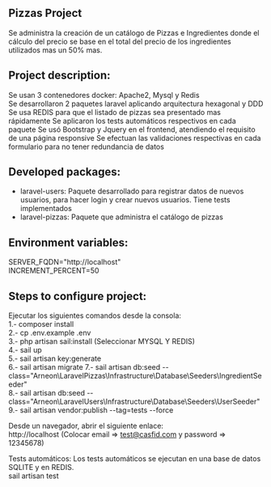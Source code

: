## Pizzas Project
Se administra la creación de un catálogo de Pizzas e Ingredientes donde el cálculo del precio se base en el total del precio de los ingredientes utilizados mas un 50% mas. 


## Project description:
Se usan 3 contenedores docker: Apache2, Mysql y Redis   
Se desarrollaron  2 paquetes laravel aplicando arquitectura hexagonal y DDD
Se usa REDIS para que el listado de pizzas sea presentado mas rápidamente
Se aplicaron los tests automáticos respectivos en cada paquete
Se usó Bootstrap y Jquery en el frontend, atendiendo el requisito de una página responsive
Se efectuan las validaciones respectivas en cada formulario para no tener redundancia de datos


## Developed packages:

- laravel-users: Paquete desarrollado para registrar datos de nuevos usuarios, para hacer login y crear nuevos usuarios. Tiene tests implementados
- laravel-pizzas: Paquete que administra el catálogo de pizzas

## Environment variables:
SERVER_FQDN="http://localhost"  
INCREMENT_PERCENT=50

## Steps to configure project:
Ejecutar los siguientes comandos desde la consola:  
1.- composer install  
2.- cp .env.example .env  
3.- php artisan sail:install (Seleccionar MYSQL Y REDIS)   
4.- sail up  
5.- sail artisan key:generate  
6.- sail artisan migrate 
7.- sail artisan db:seed --class="Arneon\LaravelPizzas\Infrastructure\Database\Seeders\IngredientSeeder"   
8.- sail artisan db:seed --class="Arneon\LaravelUsers\Infrastructure\Database\Seeders\UserSeeder"
9.- sail artisan vendor:publish --tag=tests --force

Desde un navegador, abrir el siguiente enlace:  
http://localhost (Colocar email => test@casfid.com y password => 12345678)  

Tests automáticos: Los tests automáticos se ejecutan en una base de datos SQLITE y en REDIS.  
sail artisan test   
